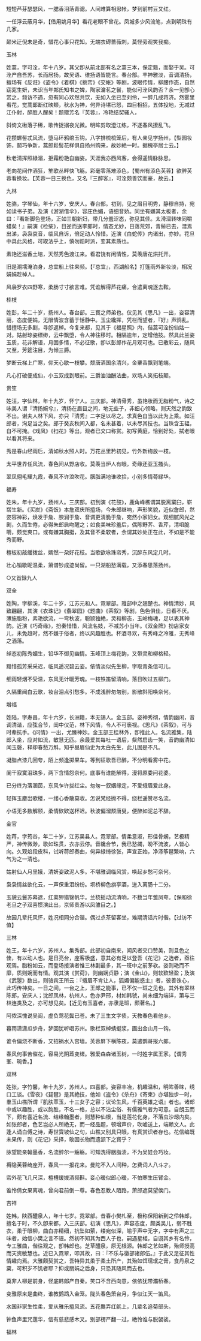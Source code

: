 <!-- { "loadSidebar": true } -->
短短芦芽瑟瑟风，一腮香泪落青骢。人间难算相思帐，梦到前村豆又红。

一任浮云蔽月华，【借用姚月华】看花老眼不曾花。凤城多少风流笔，点到明珠有几家。

颠米迂倪未是奇，惜花心事只花知。无端衣碍蔷薇刺，莫怪旁观笑我痴。

玉林

姓蒿，字可洤，年十八岁。其父卽从前北部有名之蒿三本，保定籍，而娶于吴。可洤产自吾苏，长而居扬，故吴语、维扬语皆能言。春台部。丰神雅淡，音调清扬，擅场有《反诳》《盗令》《着棋》《挑帘》《交帐》等剧，波眼传情，柳腰作态，自然窈窕生妍，未识当年郑氏知书之婢，陶家瀹茗之鬟，能似可洤风韵否？余一见卽心赏之，频访不遇，忽有同心欢然共饮，无如入坐已至刘伶，一醉几成蒋济。然雾里看花，觉蒿郎断红映颊，秋水为神，何异诗堪已怒，四目相招，五体投地，无减过江仆射，醉胜人醒矣！题赠芳名『芙蓉』，冷艳结契骚人，

斜倚文楸落子稀，歌传捉搦夜光微。明眸剪取澄江练，不逐春风撩乱飞。

花攒螺髻忒风流，堕马环鸦绾玉钩。八字排梳梳笼后，有人亲见学扬州，【梨园妆饰，鬬巧争新，蒿郎鬏髻花样俱自扬州购来，故妙絶一时。据槐亭居士云。】

秋老清挥照緑湄，拒霜粉艳自幽姿。天涯我亦西风客，会得遥情脉脉思。

老向花间作酒狂，笙歌丛畔快飞觞。彩毫零落难添色，【蜀州有添色芙蓉】欲醉芙蓉看换妆。【芙蓉一日三换色，又名『三醉客』，可洤颇善饮而豪，故云。】

九林

姓骆，字琴仙，年十六岁，安庆人。春台部。初到，见之眉目明秀，静穆自持，宛如读书子弟。及演《游湖借伞》，容庄色媚，语细音娇。同坐有嫌其太板者，余曰：『看新脚色登场，正如三朝新妇，带几分羞涩态，弥见其佳。太滑溜转味同嚼蜡矣！』嗣演《检柴》，目逆而送李郎时，情态尤妙，日落荒郊，青鬃已去，澘焉出涕，袅袅哀音，临风自诉，倍足动人怜惜。近演《白蛇传》内诸出，亦妙。花旦中具此风格，可取法乎上，慎勿蹈时派，变其素质也。

素艳还滋香土培，天然秀色渡江来。看君饶有闲情性，莫羡唐花烘托开。

旧是潮壖淹泊身，总宜船上往来频。【『总宜』，西湖船名】打篷雨外新妆淡，相况娟娟趁棹人。

风袅罗衣四野寒，柔肠寸寸欲言难。凭谁解得芦花痛，合遣离魂逐去鞍。

桂枝

姓彭，年二十岁，扬州人。春台部。三寳之师弟也。仅见其《思凡》一出，姿容清丽，态度便娟，无限情波含蓄于恬静中。玉尘纔挥，凭栏而望者，『好』声鸦乱。惜擅场无多剧，寻卽返棹。今复来都，见其于《福星照》内，偕蒿可洤扮仙姑一对。姑射琼姿缥缈，云中飘堕，令人神往移时。相隔逾年，定增他技。然具此兰姿玉质，花非解语，月固多情，不必征歌，卽以彭郞作花月观可也。已散彩云，随风又至，芳筵注目，为倾三爵。

梦断云梯上广寒，仰天心歇一枝攀。颓唐酒国余清兴，金粟香飘到笔端。

凡心打破便成仙，小玉双成到眼前。三爵油油酬法曲，欢场人笑拓枝颠。

贵笙

姓汪，字仙林，年十九岁，怀宁人。三庆部。神清骨秀，虽艳妆而无脂粉气，诗之咏美人谓『清扬婉兮』，清扬在眉目之间，地无些子，非细心领略，则天然之韵致不出。谢夫人林下风，亦只『清秀』二字足以尽之。求真色自当以此为上乘。如汪郎者，洵足当之矣。郎于癸亥秋间入都，名未甚着，以未尽其技也。当珠含玉韫，自不可掩。《戏凤》《扫花》等出，观者已交口称赏。初写黄庭，恰到好处，拭老眼以看其将来。

秀是春山经雨后，清如秋水照人时。万花丛里矜初见，竹外新梅放一枝。

太平世界任风流，春色间从野店收。莫羡当炉人有眼，奇缘还亚玉搔头。

翠凤翎毛耀九霞，春风不许浪吹花。胭脂满地谁收拾，小别多情蕚緑华。

福寿

姓朱，年十九岁，扬州人。三庆部。初到演《花鼓》，鹿角峰樵谓其脱离窠臼，崭崭生新。《买炭》《斋饭》本詹双庆所擅场，今朱郎继响，声形笑貌，近似詹郎，然姿容神彩，焕发于詹、腴润于詹、音调更清脆于詹，宛然小家妇女。观细腻风光之剧，久而生倦，必得朱郎启吻醒之；如食美味珍羞后，偶陈野荠、香芹，清咀脆嚼，颇觉爽口。或有嫌其胸挺，及其音不柔软者，余谓其妙处正在此，不如是不能秀而野。

檀板初敲缓拨丝，嫣然一朶好花枝。当歌欲咏珠帘秀，沉醉东风定几时。

壮心销歇眤温柔，箫谱钞成迹尚留。一只湖船愁满载，又添春思落扬州。

○又首録九人

双全

姓陶，字柳溪，年二十岁，江苏元和人。霓翠部。雅部中之翘楚也。神情清妙，风致翩翩，其演《衣珠记》《翡翠园》《题曲》《茶叙》等剧，色色俱佳，日看不厌。薄施脂粉，素艳欲流，一弯秋波，聪颕独絶，灵和柳态，玉岭梅魂，足以表其神韵。近演《巧奇缘》，扮秦惜惜，风流名妓，不减苏小当年。《双金牌》扮店家女儿，未免趋时，然不嫌于俗者，终以风趣胜也。杯酒寻欢，有秀峰之冷雅，无秀峰之洒落。

绰态初陈秀媚生，铅华不御见幽情。玉峰顶上梅花韵，又带灵和柳格轻。

黯惜孤芳采采迟，临风遥况碧云姿。侬情淡似先生柳，字取青条信可儿。

细雨轻烟不受温，东风无计暖芳魂。一枝铁笛留清响，落日吹过五柳门。

久隔重闻白云歌，妆台泪点引愁多。不成浅醉匆匆别，影散斜阳唤奈何。

增福

姓陆，字寿昌，年十六岁，长洲籍，本无锡人。金玉部。姿神秀彻，情韵幽闲，音调清谐，应弦合节，闺中仪范，林下风情，令人不可亵视。《思凡》《茶叙》，可与时辈抗手。《问情》一出，尤臻神妙。金玉部王桂林外，卽推此人。名流雅集，陆郎入坐，应对如流，敏慧无匹。余最爱其每吐一语后，粲然启齿一笑，音韵幽清如闻玉磬，释却春愁万斛。知乎昼眉仙史为太白先生，此儿固是不凡。

凝脂点漆几回夸，陌上频逢掷果车。等到征歌吾已醉，不分明看雾中花。

阑干寂寞泪珠多，两下含情怨奈何。底事有谁能解得，漫将原委问花婆。

已分终为落溷茵，东风乍许拔红尘。匆匆一叙姻缘定，不爱蛾眉爱此身。

轻挥玉麈岀歌楼，一缕心香散莫收。怎说梵经抛不得，绕栏遥赞尽名流。

小语无多数解颐，柔情欵欵送杯迟。秋波偏溜颓唐叟，便醉如泥总不辞。

金官

姓蒋，字筠谷，年二十岁，江苏吴县人。霓翠部。情柔意淑，形佳骨娴，艺极精严，神传微渺，歌如珠贯，衣亦云停。音纔合节，我已愁蠲，盼不流波，人皆心向。久观焰段皮科，试听蒋郎奏曲，何异緑绮徐张，声宣正始，净涤筝琶繁响，六气为之一清也。

姑射仙人月里娥，清妍姿致泥人多。不堪雅调临风赏，唤起乡愁可奈何。

袅袅情丝欲化云，一声保重泪纷纷。坝桥柳色旗亭酒，迸入离肠十二分。

玉貌云鬟苏幕遮，红蕖狎猎锦帆华。兰桡摇动流清响，不数当年雏凤夸。【保和徐老旦之子双喜惯演此出，京师贵游以凤雏目之。】

故园几辈托风怀，姓况相同分合谐。偶过点茶留客坐，难期清话片时偕。【过访不值】

三林

姓王，年十六岁，苏州人。集秀部。此部初自南来，闻风者交口赞美，则旦色之佳，有以动人也。是日亮台，座客极盛，意其必有足以登吾《花记》之选者，亟往观焉。脂粉如云，而登场接演者惟三林剧最多，其一班中之前茅欤。姿则艳而不靡，质则婉而有情。观其演《赏荷》，则幽娴贞静；演《金山》，则软欵轻盈；及演《武曌》数出，则骆宾王所云：『蛾眉不肯让人，狐媚偏能惑主』者，彼善诛心，此巧传神矣。一日之间，一台之上，王郎之能事，已不仅一斑之见也。其外有翠林陈郎，安庆人；沈郎凤林，杭州人，色亦尹邢，材如韩虢，尚未细为端详，第与三林连类及之，亦可想见矣。【近见有玉喜者，亦隶是班，颇著名。】

阿侬深愧说吴阊，虚负莺花鬓已苍。未了三生文字债，天教春色看他乡。

暮雨潇潇瓜步舟，梦回犹听唱苏州。歌栏双棹蜻蜓浆，画出金山月一钩。

谁令偏烧不断香，又招祸水入宫墙。芙蓉屏下横陈夜，莫遣鹦哥报六郎。

春风何事苦催花，容易光阴蕋变槎。雅爱森森诸玉树，一时姓字属王家。【谓秀峯、琬香。】

双林

姓张，字竹馨，年十九岁，苏州人。四喜部。姿容丰冶，机趣温和，明眸善睐，绣口工谈。《雪夜》《琵琶》是其絶技，他如《盗令》《杀舟》《寄柬》亦堪独步一时，羣玉山樵所谓『肌肤萃玉，十三女子之容；议论生风，千百英雄之语』者也。诸郎中或以趣胜，或以韵胜，不名一格，总以不沾尘俗、有儒雅气者为可意。自朗玉而下，颇有喜近名流、结缘翰墨者，则慧种仙根，当是莲花化身，不落虫沙刼内矣。如张郎者，色艺岂必人所絶无，而一经品题，顿增声价，吹嘘送上，端赖文人。此逢人诵白傅之诗，寿世寳坡仙之句，山樵又别具只眼，有真赏识者存也。花信编既未果传，则《花记》采择，敢因长物而遗颔下之寳乎？

脉望能亲翰墨香，名流醉尔一觞觞。可知洗得胭脂渍，不为吴娃会巧妆。

褥隐芙蓉绮座开，春风一一报花来。曼陀不入人间种，怎费词人八斗才。

帘外花飞几尺深，檀槽缓拨酒频斟。妾心暖似郎心暖，不怕寒生压臂金。

谁怜倩女果离魂，曾向君前倒一尊。春色忍教人陌路，萧郎遮莫望侯门。

吉祥

姓韩，陕西醴泉人，年十七岁。霓翠部。昔春小樊札至，极称保阳新到之伶韩郎，擅名于时，不久卽来都，入三庆部。初演《思凡》，声容态度，颇类吴儿，弱不胜衣，柔于眼柳，曲白亦精细，抗坠如萦，缕宛似深，喻乎声中无字，字中有声之三味者，始信小樊之言不诬。然初不知其为西人子也，嗣遇星槎，自诩其乡有名伶，专工雅曲，偕往观之，卽韩郎也。芝草醴泉，原无根源。韩郎之艺如斯，殆师授高而天资敏慧也。近已入霓翠，叩其故，曰：『不乐与徽部诸郎伍。』于此又足征其性情趣向焉。大雅颇契赏之，吾特异其柔于柔土所产，其殆如饵瓀珉之膏，食丹泉之粟，可积岁不饥者耶？抑或丽娟之后身，只恐其随风而去也。

莫非人柳是前身，怪底韩郎产自秦。笑口不含西向意，依依犹带灞桥春。

变雅原来是曲终，谁教鹦鹉入金笼。陇头春色箫台月，争似江天一笛风。

水国非家生性柔，爱从雅乐擅风流。五花爨弄红毹上，几辈名追菊部头。

钟鱼声里咒莲华，信有慈悲感木叉。别部楞严翻一过，絶怜谁与脱袈裟。

福林

